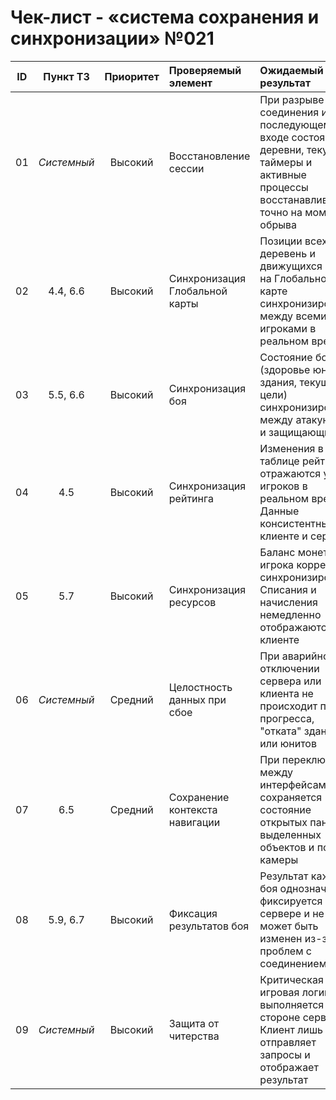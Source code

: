# Чек-лист - «система сохранения и синхронизации» №021

| ID | Пункт ТЗ | Приоритет | Проверяемый элемент | Ожидаемый результат | Статус | Примечания |
| :-: | :-: | :-: | :--- | :--- | :-: | :--- |
| 01 | *Системный* | Высокий | Восстановление сессии | При разрыве соединения и последующем входе состояние деревни, текущие таймеры и активные процессы восстанавливаются точно на момент обрыва | | |
| 02 | 4.4, 6.6 | Высокий | Синхронизация Глобальной карты | Позиции всех деревень и движущихся армий на Глобальной карте синхронизированы между всеми игроками в реальном времени | | |
| 03 | 5.5, 6.6 | Высокий | Синхронизация боя | Состояние боя (здоровье юнитов, здания, текущие цели) синхронизировано между атакующим и защищающимся | | Проверить сценарий "оффлайн-защиты" |
| 04 | 4.5 | Высокий | Синхронизация рейтинга | Изменения в таблице рейтинга отражаются у всех игроков в реальном времени. Данные консистентны на клиенте и сервере | | |
| 05 | 5.7 | Высокий | Синхронизация ресурсов | Баланс монет игрока корректно синхронизирован. Списания и начисления немедленно отображаются на клиенте | | |
| 06 | *Системный* | Средний | Целостность данных при сбое | При аварийном отключении сервера или клиента не происходит потери прогресса, "отката" зданий или юнитов | | |
| 07 | 6.5 | Средний | Сохранение контекста навигации | При переключении между интерфейсами сохраняется состояние открытых панелей, выделенных объектов и позиции камеры | | |
| 08 | 5.9, 6.7 | Высокий | Фиксация результатов боя | Результат каждого боя однозначно фиксируется на сервере и не может быть изменен из-за проблем с соединением | | |
| 09 | *Системный* | Высокий | Защита от читерства | Критическая игровая логика выполняется на стороне сервера. Клиент лишь отправляет запросы и отображает результат | | |